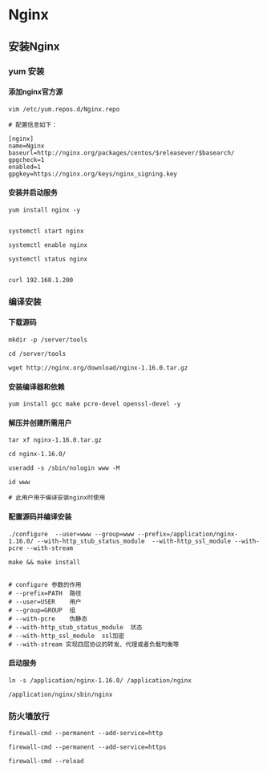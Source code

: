 # Nginx

## 安装Nginx

### yum 安装

#### 添加nginx官方源

```
vim /etc/yum.repos.d/Nginx.repo

# 配置信息如下：

[nginx]
name=Nginx
baseurl=http://nginx.org/packages/centos/$releasever/$basearch/
gpgcheck=1
enabled=1
gpgkey=https://nginx.org/keys/nginx_signing.key
```

#### 安装并启动服务

```
yum install nginx -y


systemctl start nginx

systemctl enable nginx

systemctl status nginx


curl 192.168.1.200
```



### 编译安装

#### 下载源码

```
mkdir -p /server/tools

cd /server/tools

wget http://nginx.org/download/nginx-1.16.0.tar.gz
```

#### 安装编译器和依赖

```
yum install gcc make pcre-devel openssl-devel -y
```

#### 解压并创建所需用户

```
tar xf nginx-1.16.0.tar.gz

cd nginx-1.16.0/

useradd -s /sbin/nologin www -M 

id www

# 此用户用于编译安装nginx时使用
```

#### 配置源码并编译安装

```
./configure  --user=www --group=www --prefix=/application/nginx-1.16.0/ --with-http_stub_status_module  --with-http_ssl_module --with-pcre --with-stream

make && make install


# configure 参数的作用
# --prefix=PATH  路径
# --user=USER    用户
# --group=GROUP  组
# --with-pcre    伪静态
# --with-http_stub_status_module  状态
# --with-http_ssl_module  ssl加密
# --with-stream 实现四层协议的转发、代理或者负载均衡等
```

#### 启动服务

```
ln -s /application/nginx-1.16.0/ /application/nginx

/application/nginx/sbin/nginx
```



### 防火墙放行

```
firewall-cmd --permanent --add-service=http

firewall-cmd --permanent --add-service=https

firewall-cmd --reload
```

